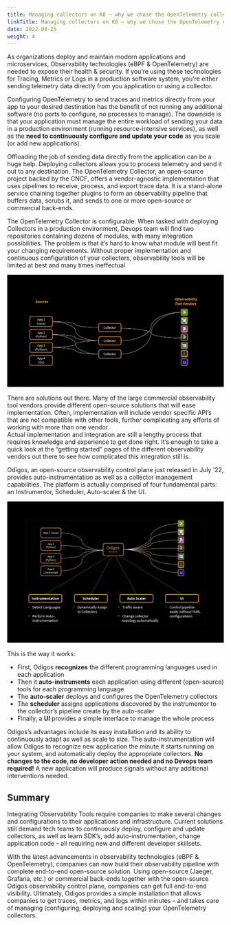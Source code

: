 ```yaml
---
title: Managing collectors on K8 – why we chose the OpenTelemetry collector for Odigos
linkTitle: Managing collectors on K8 – why we chose the OpenTelemetry collector for Odigos
date: 2022-08-25
weight: 4
---
```


As organizations deploy and maintain modern applications and microservices, Observability technologies (eBPF & OpenTelemetry) are needed to expose their health & security. If you’re using these technologies for Tracing, Metrics or Logs in a production software system, you’re either sending telemetry data directly from you application or using a collector.

Configuring OpenTelemetry to send traces and metrics directly from your app to your desired destination has the benefit of not running any additional software (no ports to configure, no processes to manage). The downside is that your application must manage the entire workload of sending your data in a production environment (running resource-intensive services), as well as the **need to continuously configure and update your code** as you scale (or add new applications).

Offloading the job of sending data directly from the application can be a huge help. Deploying collectors allows you to process telemetry and send it out to any destination. The OpenTelemetry Collector, an open-source project backed by the CNCF, offers a vendor-agnostic implementation that uses pipelines to receive, process, and export trace data. It is a stand-alone service chaining together plugins to form an observability pipeline that buffers data, scrubs it, and sends to one or more open-source or commercial back-ends.

The OpenTelemetry Collector is configurable. When tasked with deploying Collectors in a production environment, Devops team will find two repositories containing dozens of modules, with many integration possibilities. The problem is that it’s hard to know what module will best fit your changing requirements. Without proper implementation and continuous configuration of your collectors, observability tools will be limited at best and many times ineffectual

![Collectors Figure 1](figure1.png)

There are solutions out there. Many of the large commercial observability tool vendors provide different open-source solutions that will ease implementation. Often, implementation will include vendor specific API’s that are not compatible with other tools, further complicating any efforts of working with more than one vendor.  
Actual implementation and integration are still a lengthy process that requires knowledge and experience to get done right. It’s enough to take a quick look at the “getting started” pages of the different observability vendors out there to see how complicated this integration still is.

Odigos, an open-source observability control plane just released in July ’22, provides auto-instrumentation as well as a collector management capabilities. The platform is actually comprised of four fundamental parts: an Instrumentor, Scheduler, Auto-scaler & the UI.

![Collectors Figure 2](figure2.png)

This is the way it works:

- First, Odigos **recognizes** the different programming languages used in each application
- Then it **auto-instruments** each application using different (open-source) tools for each programming language
- The **auto-scaler** deploys and configures the OpenTelemetry collectors
- The **scheduler** assigns applications discovered by the instrumentor to the collector’s pipeline create by the auto-scaler
- Finally, a **UI** provides a simple interface to manage the whole process

Odigos’s advantages include its easy installation and its ability to continuously adapt as well as scale to size. The auto-instrumentation will allow Odigos to recognize new application the minute it starts running on your system, and automatically deploy the appropriate collectors. **No changes to the code, no developer action needed and no Devops team required!** A new application will produce signals without any additional interventions needed.

## Summary

Integrating Observability Tools require companies to make several changes and configurations to their applications and infrastructure. Current solutions still demand tech teams to continuously deploy, configure and update collectors, as well as learn SDK’s, add auto-instrumentation, change application code – all requiring new and different developer skillsets.

With the latest advancements in observability technologies (eBPF & OpenTelemetry), companies can now build their observability pipeline with complete end-to-end open-source solution. Using open-source (Jaeger, Grafana, etc.) or commercial back-ends together with the open-source Odigos observability control plane, companies can get full end-to-end visibility. Ultimately, Odigos provides a simple installation that allows companies to get traces, metrics, and logs within minutes – and takes care of managing (configuring, deploying and scaling) your OpenTelemetry collectors.
